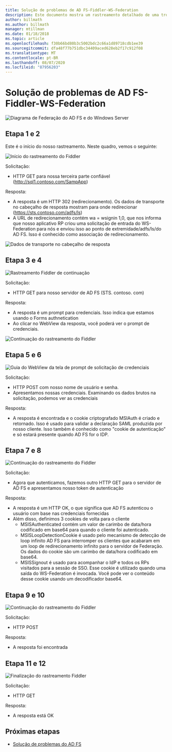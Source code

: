```yaml
---
title: Solução de problemas de AD FS-Fiddler-WS-Federation
description: Este documento mostra um rastreamento detalhado de uma troca do WS-Federation com AD FS
author: billmath
ms.author: billmath
manager: mtillman
ms.date: 01/18/2018
ms.topic: article
ms.openlocfilehash: f30b66bd80b3c5002bdc2c66a1d89718cdb1ee39
ms.sourcegitcommit: dfa48f77b751dbc34409aced628eb2f17c912f08
ms.translationtype: MT
ms.contentlocale: pt-BR
ms.lasthandoff: 08/07/2020
ms.locfileid: "87956203"
---
```

# <a name="ad-fs-troubleshooting---fiddler---ws-federation"></a>Solução de problemas de AD FS-Fiddler-WS-Federation

![Diagrama de Federação do AD FS e do Windows Server](media/ad-fs-tshoot-fiddler-ws-fed/fiddler9.png)

## <a name="step-1-and-2"></a>Etapa 1 e 2

Este é o início do nosso rastreamento.  Neste quadro, vemos o seguinte:

![Início do rastreamento do Fiddler](media/ad-fs-tshoot-fiddler-ws-fed/fiddler1.png)

Solicitação:

- HTTP GET para nossa terceira parte confiável (http://sql1.contoso.com/SampApp)

Resposta:

- A resposta é um HTTP 302 (redirecionamento).  Os dados de transporte no cabeçalho de resposta mostram para onde redirecionar (https://sts.contoso.com/adfs/ls)
- A URL de redirecionamento contém wa = wsignin 1,0, que nos informa que nosso aplicativo RP criou uma solicitação de entrada do WS-Federation para nós e enviou isso ao ponto de extremidade/adfs/ls/do AD FS.  Isso é conhecido como associação de redirecionamento.

![Dados de transporte no cabeçalho de resposta](media/ad-fs-tshoot-fiddler-ws-fed/fiddler2.png)

## <a name="step-3-and-4"></a>Etapa 3 e 4

![Rastreamento Fiddler de continuação](media/ad-fs-tshoot-fiddler-ws-fed/fiddler3.png)

Solicitação:

- HTTP GET para nosso servidor de AD FS (STS. contoso. com)

Resposta:

- A resposta é um prompt para credenciais.  Isso indica que estamos usando o Forms authnetication
- Ao clicar no WebView da resposta, você poderá ver o prompt de credenciais.

![Continuação do rastreamento do Fiddler](media/ad-fs-tshoot-fiddler-ws-fed/fiddler6.png)

## <a name="step-5-and-6"></a>Etapa 5 e 6

![Guia do WebView da tela de prompt de solicitação de credenciais](media/ad-fs-tshoot-fiddler-ws-fed/fiddler4.png)

Solicitação:

- HTTP POST com nosso nome de usuário e senha.
- Apresentamos nossas credenciais.  Examinando os dados brutos na solicitação, podemos ver as credenciais

Resposta:

- A resposta é encontrada e o cookie criptografado MSIAuth é criado e retornado.  Isso é usado para validar a declaração SAML produzida por nosso cliente.  Isso também é conhecido como "cookie de autenticação" e só estará presente quando AD FS for o IDP.

## <a name="step-7-and-8"></a>Etapa 7 e 8

![Continuação do rastreamento do Fiddler](media/ad-fs-tshoot-fiddler-ws-fed/fiddler5.png)

Solicitação:

- Agora que autenticamos, fazemos outro HTTP GET para o servidor de AD FS e apresentamos nosso token de autenticação

Resposta:

- A resposta é um HTTP OK, o que significa que AD FS autenticou o usuário com base nas credenciais fornecidas
- Além disso, definimos 3 cookies de volta para o cliente
    - MSISAuthenticated contém um valor de carimbo de data/hora codificado em base64 para quando o cliente foi autenticado.
    - MSISLoopDetectionCookie é usado pelo mecanismo de detecção de loop infinito AD FS para interromper os clientes que acabaram em um loop de redirecionamento infinito para o servidor de Federação. Os dados do cookie são um carimbo de data/hora codificado em base64.
    - MSISSignout é usado para acompanhar o IdP e todos os RPs visitados para a sessão de SSO. Esse cookie é utilizado quando uma saída do WS-Federation é invocada. Você pode ver o conteúdo desse cookie usando um decodificador base64.

## <a name="step-9-and-10"></a>Etapa 9 e 10

![Continuação do rastreamento do Fiddler](media/ad-fs-tshoot-fiddler-ws-fed/fiddler7.png)

Solicitação:

- HTTP POST

Resposta:

- A resposta foi encontrada

## <a name="step-11-and-12"></a>Etapa 11 e 12

![Finalização do rastreamento Fiddler](media/ad-fs-tshoot-fiddler-ws-fed/fiddler8.png)

Solicitação:

- HTTP GET

Resposta:

- A resposta está OK

## <a name="next-steps"></a>Próximas etapas

- [Solução de problemas do AD FS](ad-fs-tshoot-overview.md)